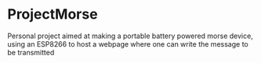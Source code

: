 # ProjectMorse

Personal project aimed at making a portable battery powered morse device, using an ESP8266 to host a webpage where one can write the message to be transmitted
